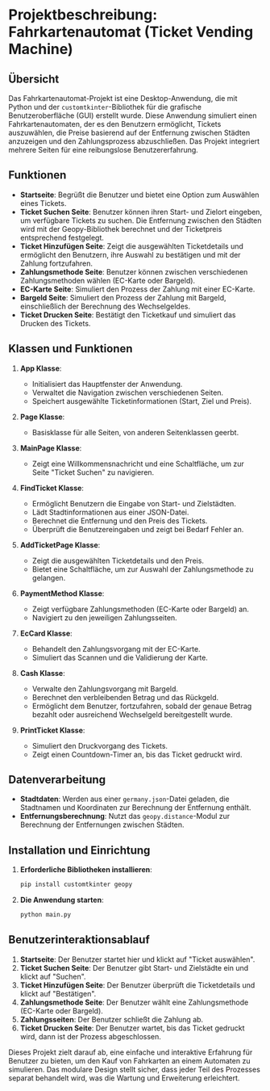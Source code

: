 # Projektbeschreibung: Fahrkartenautomat (Ticket Vending Machine)

## Übersicht
Das Fahrkartenautomat-Projekt ist eine Desktop-Anwendung, die mit Python und der `customtkinter`-Bibliothek für die grafische Benutzeroberfläche (GUI) erstellt wurde. Diese Anwendung simuliert einen Fahrkartenautomaten, der es den Benutzern ermöglicht, Tickets auszuwählen, die Preise basierend auf der Entfernung zwischen Städten anzuzeigen und den Zahlungsprozess abzuschließen. Das Projekt integriert mehrere Seiten für eine reibungslose Benutzererfahrung.

## Funktionen
- **Startseite**: Begrüßt die Benutzer und bietet eine Option zum Auswählen eines Tickets.
- **Ticket Suchen Seite**: Benutzer können ihren Start- und Zielort eingeben, um verfügbare Tickets zu suchen. Die Entfernung zwischen den Städten wird mit der Geopy-Bibliothek berechnet und der Ticketpreis entsprechend festgelegt.
- **Ticket Hinzufügen Seite**: Zeigt die ausgewählten Ticketdetails und ermöglicht den Benutzern, ihre Auswahl zu bestätigen und mit der Zahlung fortzufahren.
- **Zahlungsmethode Seite**: Benutzer können zwischen verschiedenen Zahlungsmethoden wählen (EC-Karte oder Bargeld).
- **EC-Karte Seite**: Simuliert den Prozess der Zahlung mit einer EC-Karte.
- **Bargeld Seite**: Simuliert den Prozess der Zahlung mit Bargeld, einschließlich der Berechnung des Wechselgeldes.
- **Ticket Drucken Seite**: Bestätigt den Ticketkauf und simuliert das Drucken des Tickets.

## Klassen und Funktionen
1. **App Klasse**:
    - Initialisiert das Hauptfenster der Anwendung.
    - Verwaltet die Navigation zwischen verschiedenen Seiten.
    - Speichert ausgewählte Ticketinformationen (Start, Ziel und Preis).

2. **Page Klasse**:
    - Basisklasse für alle Seiten, von anderen Seitenklassen geerbt.

3. **MainPage Klasse**:
    - Zeigt eine Willkommensnachricht und eine Schaltfläche, um zur Seite "Ticket Suchen" zu navigieren.

4. **FindTicket Klasse**:
    - Ermöglicht Benutzern die Eingabe von Start- und Zielstädten.
    - Lädt Stadtinformationen aus einer JSON-Datei.
    - Berechnet die Entfernung und den Preis des Tickets.
    - Überprüft die Benutzereingaben und zeigt bei Bedarf Fehler an.

5. **AddTicketPage Klasse**:
    - Zeigt die ausgewählten Ticketdetails und den Preis.
    - Bietet eine Schaltfläche, um zur Auswahl der Zahlungsmethode zu gelangen.

6. **PaymentMethod Klasse**:
    - Zeigt verfügbare Zahlungsmethoden (EC-Karte oder Bargeld) an.
    - Navigiert zu den jeweiligen Zahlungsseiten.

7. **EcCard Klasse**:
    - Behandelt den Zahlungsvorgang mit der EC-Karte.
    - Simuliert das Scannen und die Validierung der Karte.

8. **Cash Klasse**:
    - Verwalte den Zahlungsvorgang mit Bargeld.
    - Berechnet den verbleibenden Betrag und das Rückgeld.
    - Ermöglicht dem Benutzer, fortzufahren, sobald der genaue Betrag bezahlt oder ausreichend Wechselgeld bereitgestellt wurde.

9. **PrintTicket Klasse**:
    - Simuliert den Druckvorgang des Tickets.
    - Zeigt einen Countdown-Timer an, bis das Ticket gedruckt wird.

## Datenverarbeitung
- **Stadtdaten**: Werden aus einer `germany.json`-Datei geladen, die Stadtnamen und Koordinaten zur Berechnung der Entfernung enthält.
- **Entfernungsberechnung**: Nutzt das `geopy.distance`-Modul zur Berechnung der Entfernungen zwischen Städten.

## Installation und Einrichtung
1. **Erforderliche Bibliotheken installieren**:
    ```sh
    pip install customtkinter geopy
    ```
2. **Die Anwendung starten**:
    ```sh
    python main.py
    ```

## Benutzerinteraktionsablauf
1. **Startseite**: Der Benutzer startet hier und klickt auf "Ticket auswählen".
2. **Ticket Suchen Seite**: Der Benutzer gibt Start- und Zielstädte ein und klickt auf "Suchen".
3. **Ticket Hinzufügen Seite**: Der Benutzer überprüft die Ticketdetails und klickt auf "Bestätigen".
4. **Zahlungsmethode Seite**: Der Benutzer wählt eine Zahlungsmethode (EC-Karte oder Bargeld).
5. **Zahlungsseiten**: Der Benutzer schließt die Zahlung ab.
6. **Ticket Drucken Seite**: Der Benutzer wartet, bis das Ticket gedruckt wird, dann ist der Prozess abgeschlossen.

Dieses Projekt zielt darauf ab, eine einfache und interaktive Erfahrung für Benutzer zu bieten, um den Kauf von Fahrkarten an einem Automaten zu simulieren. Das modulare Design stellt sicher, dass jeder Teil des Prozesses separat behandelt wird, was die Wartung und Erweiterung erleichtert.
